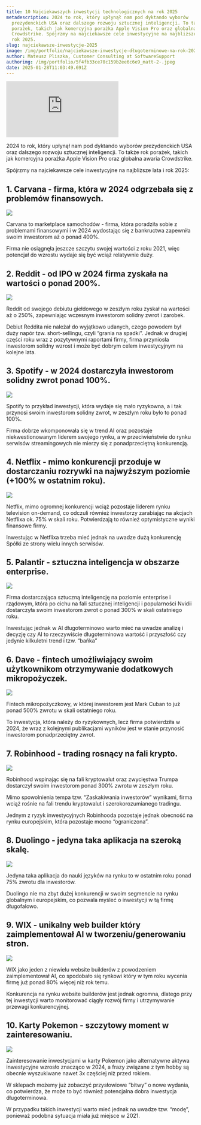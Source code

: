 ```yaml
---
title: 10 Najciekawszych inwestycji technologicznych na rok 2025
metadescription: 2024 to rok, który upłynął nam pod dyktando wyborów
  prezydenckich USA oraz dalszego rozwoju sztucznej inteligencji. To także rok
  porażek, takich jak komercyjna porażka Apple Vision Pro oraz globalna awaria
  Crowdstrike. Spójrzmy na najciekawsze cele inwestycyjne na najbliższe lata i
  rok 2025.
slug: najciekawsze-inwestycje-2025
image: /img/portfolio/najciekawsze-inwestycje-długoterminowe-na-rok-2025-min-1-.png
author: Mateusz Pliszka, Customer Consulting at SoftwareSupport
authorimg: /img/portfolio/5f4fb33ce70c159b2ee6c6e9_matt-2-.jpeg
date: 2025-01-28T11:03:49.691Z
---
```

<iframe width="auto" height="auto" src="https://www.youtube.com/embed/yd6xICEDl2U?si=ChA1FFrHps7PF00N" title="YouTube video player" frameborder="0" allow="accelerometer; autoplay; clipboard-write; encrypted-media; gyroscope; picture-in-picture; web-share" referrerpolicy="strict-origin-when-cross-origin" allowfullscreen></iframe>

2024 to rok, który upłynął nam pod dyktando wyborów prezydenckich USA oraz dalszego rozwoju sztucznej inteligencji. To także rok porażek, takich jak komercyjna porażka Apple Vision Pro oraz globalna awaria Crowdstrike.

Spójrzmy na najciekawsze cele inwestycyjne na najbliższe lata i rok 2025:

## 1. Carvana -  firma, która w 2024 odgrzebała się z problemów finansowych.

![](https://news.softwaresupp.com/img/portfolio/1.-carvana-min.png)

Carvana to marketplace samochodów - firma, która poradziła sobie z problemami finansowymi i w 2024 wydostając się z bankructwa zapewniła swoim inwestorom aż o ponad 400%.

Firma nie osiągnęła jeszcze szczytu swojej wartości z roku 2021, więc potencjał do wzrostu wydaje się być wciąż relatywnie duży.

## 2. Reddit - od IPO w 2024 firma zyskała na wartości o ponad 200%.

![](https://news.softwaresupp.com/img/portfolio/2.-reddit-min.png)

Reddit od swojego debiutu giełdowego w zeszłym roku zyskał na wartości aż o 250%, zapewniając wczesnym inwestorom solidny zwrot i zarobek.

Debiut Reddita nie należał do wyjątkowo udanych, czego powodem był duży napór tzw. short-sellingu, czyli “grania na spadki”. Jednak w drugiej części roku wraz z pozytywnymi raportami firmy, firma przyniosła inwestorom solidny wzrost i może być dobrym celem inwestycyjnym na kolejne lata.

## 3. Spotify - w 2024 dostarczyła inwestorom solidny zwrot ponad 100%.

![](https://news.softwaresupp.com/img/portfolio/3.-spotify-min.png)

Spotify to przykład inwestycji, która wydaje się mało ryzykowna, a i tak przynosi swoim inwestorom solidny zwrot, w zeszłym roku było to ponad 100%.

Firma dobrze wkomponowała się w trend AI oraz pozostaje niekwestionowanym liderem swojego rynku, a w przeciwieństwie do rynku serwisów streamingowych nie mierzy się z ponadprzeciętną konkurencją.

## 4. Netflix - mimo konkurencji przoduje w dostarczaniu rozrywki na najwyższym poziomie (+100% w ostatnim roku).

![](https://news.softwaresupp.com/img/portfolio/4.-netflix-min.png)

Netflix, mimo ogromnej konkurencji wciąż pozostaje liderem rynku television on-demand, co odczuli również inwestorzy zarabiając na akcjach Netflixa ok. 75% w skali roku. Potwierdzają to również optymistyczne wyniki finansowe firmy.

Inwestując w Netflixa trzeba mieć jednak na uwadze dużą konkurencję Spółki ze strony wielu innych serwisów.

## 5. Palantir - sztuczna inteligencja w obszarze enterprise.

![](https://news.softwaresupp.com/img/portfolio/5.-palantir-min.png)

Firma dostarczająca sztuczną inteligencję na poziomie enterprise i rządowym, która po cichu na fali sztucznej inteligencji i popularności Nvidii dostarczyła swoim inwestorom zwrot o ponad 300% w skali ostatniego roku.

Inwestując jednak w AI długoterminowo warto mieć na uwadze analizę i decyzję czy AI to rzeczywiście długoterminowa wartość i przyszłość czy jedynie kilkuletni trend i tzw. “bańka”

## 6. Dave - fintech umożliwiający swoim użytkownikom otrzymywanie dodatkowych mikropożyczek.

![](https://news.softwaresupp.com/img/portfolio/6.-dave-min.png)

Fintech mikropożyczkowy, w której inwestorem jest Mark Cuban to już ponad 500% zwrotu w skali ostatniego roku.

To inwestycja, która należy do ryzykownych, lecz firma potwierdziła w 2024, że wraz z kolejnymi publikacjami wyników jest w stanie przynosić inwestorom ponadprzeciętny zwrot.

## 7. Robinhood - trading rosnący na fali krypto.

![](https://news.softwaresupp.com/img/portfolio/7.-robinhood-min.png)

Robinhood wspinając się na fali kryptowalut oraz zwycięstwa Trumpa dostarczył swoim inwestorom ponad 300% zwrotu w zeszłym roku.

Mimo spowolnienia tempa tzw. “Zaskakiwania inwestorów” wynikami, firma wciąż rośnie na fali trendu kryptowalut i szerokorozumianego tradingu.

Jednym z ryzyk inwestycyjnych Robinhooda pozostaje jednak obecność na rynku europejskim, która pozostaje mocno “ograniczona”.

## 8. Duolingo - jedyna taka aplikacja na szeroką skalę.

![](https://news.softwaresupp.com/img/portfolio/8.-duolingo-min.png)

Jedyna taka aplikacja do nauki języków na rynku to w ostatnim roku ponad 75% zwrotu dla inwestorów.

Duolingo nie ma zbyt dużej konkurencji w swoim segmencie na rynku globalnym i europejskim, co pozwala myśleć o inwestycji w tą firmę długofalowo.

## 9. WIX - unikalny web builder który zaimplementował AI w tworzeniu/generowaniu stron.

![](https://news.softwaresupp.com/img/portfolio/9.-wix-min.png)

WIX jako jeden z niewielu website builderów z powodzeniem zaimplementował AI, co spodobało się rynkowi który w tym roku wycenia firmę już ponad 80% więcej niż rok temu.

Konkurencja na rynku website builderów jest jednak ogromna, dlatego przy tej inwestycji warto monitorować ciągły rozwój firmy i utrzymywanie przewagi konkurencyjnej.

## 10. Karty Pokemon - szczytowy moment w zainteresowaniu.

![](https://news.softwaresupp.com/img/portfolio/10.-pokemon-cards-min.png)

Zainteresowanie inwestycjami w karty Pokemon jako alternatywne aktywa inwestycyjne wzrosło znacząco w 2024, a frazy związane z tym hobby są obecnie wyszukiwane nawet 3x częściej niż przed rokiem.

W sklepach możemy już zobaczyć przysłowiowe “bitwy” o nowe wydania, co potwierdza, że może to być również potencjalna dobra inwestycja długoterminowa.

W przypadku takich inwestycji warto mieć jednak na uwadze tzw. “modę”, ponieważ podobna sytuacja miała już miejsce w 2021.